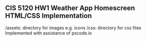 ## CIS 5120 HW1 Weather App Homescreen HTML/CSS Implementation
/assets: directory for images e.g. icons
/css: directory for css files 
Implemented with assistance of pxcode.io